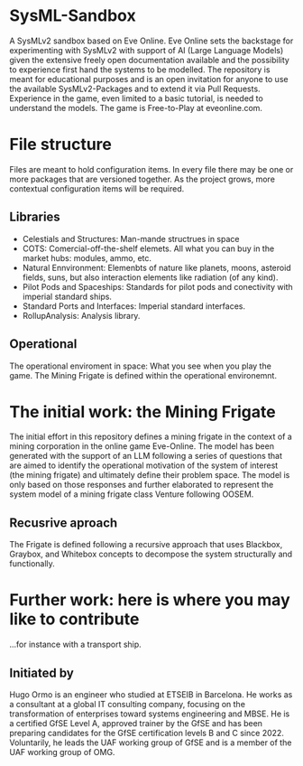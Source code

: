 # SysML-Sandbox
A SysMLv2 sandbox based on Eve Online.
Eve Online sets the backstage for experimenting with SysMLv2 with support of AI (Large Language Models) given the extensive freely open documentation available and the possibility to experience first hand the systems to be modelled.
The repository is meant for educational purposes and is an open invitation for anyone to use the available SysMLv2-Packages and to extend it via Pull Requests.
Experience in the game, even limited to a basic tutorial, is needed to understand the models. The game is Free-to-Play at eveonline.com.

# File structure
Files are meant to hold configuration items. In every file there may be one or more packages that are versioned together.
As the project grows, more contextual configuration items will be required.
## Libraries
- Celestials and Structures: Man-mande structrues in space
- COTS: Comercial-off-the-shelf elemets. All what you can buy in the market hubs: modules, ammo, etc.
- Natural Ennvironment: Elemenbts of nature like planets, moons, asteroid fields, suns, but also interaction elements like radiation (of any kind).
- Pilot Pods and Spaceships: Standards for pilot pods and conectivity with imperial standard ships.
- Standard Ports and Interfaces: Imperial standard interfaces.
- RollupAnalysis: Analysis library.
## Operational
The operational enviroment in space: What you see when you play the game.
The Mining Frigate is defined within the operational environemnt.

# The initial work: the Mining Frigate
The initial effort in this repository defines a mining frigate in the context of a mining corporation in the online game Eve-Online.
The model has been generated with the support of an LLM following a series of questions that are aimed to identify the operational motivation of the system of interest (the mining frigate) and ultimately define their problem space. The model is only based on those responses and further elaborated to represent the system model of a mining frigate class Venture following OOSEM.
## Recusrive aproach
The Frigate is defined following a recursive approach that uses Blackbox, Graybox, and Whitebox concepts to decompose the system structurally and functionally.

# Further work: here is where you may like to contribute
...for instance with a transport ship.
 
## Initiated by
Hugo Ormo is an engineer who studied at ETSEIB in Barcelona. He works as a consultant at a global IT consulting company, focusing on the transformation of enterprises toward systems engineering and MBSE. He is a certified GfSE Level A, approved trainer by the GfSE and has been preparing candidates for the GfSE certification levels B and C since 2022. Voluntarily, he leads the UAF working group of GfSE and is a member of the UAF working group of OMG.
